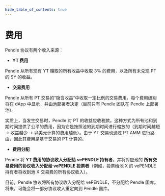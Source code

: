 ```yaml
---
hide_table_of_contents: true
---
```


# 费用

Pendle 协议有两个收入来源：

- **YT 费用**
    
Pendle 从所有现有 YT 赚取的所有收益中收取 3% 的费用，以及所有未兑现 PT 的 SY 的收益。

- **交易费用**
    
Pendle 从所有 PT 交易的“隐含收益”中收取一定比例的交易费用。每个费用级别将在 dApp 中显示，并由池部署者决定（目前只有 Pendle 团队在 Pendle 上部署池）。

实质上，当发生交易时，Pendle 对 PT 的收益应收税款。这种方式为所有池和到期时间提供了公平的费用，因为它是按照池的到期时间进行缩放的（到期时间越短 -> 收益越少 -> 以美元计算的费用越低）。由于 YT 交易也通过 PT AMM 进行路由，因此其费用是基于交易的 PT 计算的。

- **费用分配**

Pendle 将 **YT 费用的协议收入分配给 vePENDLE 持有者**，并将对应池的 **所有交易费用的协议收入分配给 vePENDLE 投票者**（例如，投票给池 X 的 vePENDLE 持有者将收到池 X 交易费的所有协议收入）。

目前，Pendle 协议将所有协议收入分配给 vePENDLE，不分配给 Pendle 国库。将来，可能会将一部分协议收入重定向到 Pendle 国库。

